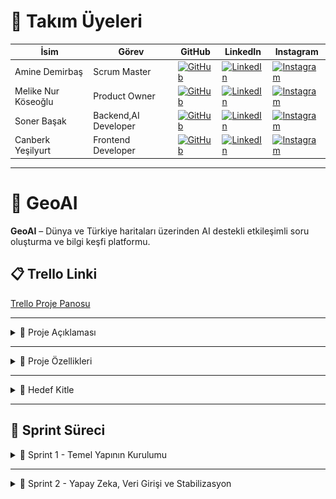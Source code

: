 # 👥 Takım Üyeleri

| İsim | Görev | GitHub | LinkedIn | Instagram |
|------|-------|--------|----------|-----------|
| Amine Demirbaş | Scrum Master | [![GitHub](https://img.shields.io/badge/GitHub-181717?style=for-the-badge&logo=github&logoColor=white)]((https://github.com/aminelisa)) | [![LinkedIn](https://img.shields.io/badge/LinkedIn-0077B5?style=for-the-badge&logo=linkedin&logoColor=white)](https://www.linkedin.com/in/aminedemirbas/) | [![Instagram](https://img.shields.io/badge/Instagram-E4405F?style=for-the-badge&logo=instagram&logoColor=white)](https://instagram.com/a_minelisa)
| Melike Nur Köseoğlu | Product Owner | [![GitHub](https://img.shields.io/badge/GitHub-181717?style=for-the-badge&logo=github&logoColor=white)](https://github.com/MelikeNurKoseoglu) | [![LinkedIn](https://img.shields.io/badge/LinkedIn-0077B5?style=for-the-badge&logo=linkedin&logoColor=white)]([https://linkedin.com/in/kullaniciadi](https://www.linkedin.com/in/melike-nur-k%C3%B6seo%C4%9Flu-2aaa27209?lipi=urn%3Ali%3Apage%3Ad_flagship3_profile_view_base_contact_details%3Bj1L3OI8BQmavp2t5YZaLrw%3D%3D)) | [![Instagram](https://img.shields.io/badge/Instagram-E4405F?style=for-the-badge&logo=instagram&logoColor=white)](https://instagram.com/melikenurkoseoglu)
| Soner Başak | Backend,AI Developer | [![GitHub](https://img.shields.io/badge/GitHub-181717?style=for-the-badge&logo=github&logoColor=white)](https://github.com/sonerbasak/) | [![LinkedIn](https://img.shields.io/badge/LinkedIn-0077B5?style=for-the-badge&logo=linkedin&logoColor=white)](https://www.linkedin.com/in/sonerbasak/) | [![Instagram](https://img.shields.io/badge/Instagram-E4405F?style=for-the-badge&logo=instagram&logoColor=white)](https://www.instagram.com/sonerbasaak/)
| Canberk Yeşilyurt| Frontend Developer | [![GitHub](https://img.shields.io/badge/GitHub-181717?style=for-the-badge&logo=github&logoColor=white)](https://github.com/kullaniciadi) | [![LinkedIn](https://img.shields.io/badge/LinkedIn-0077B5?style=for-the-badge&logo=linkedin&logoColor=white)](https://linkedin.com/in/canberk-y-6324b8190) | [![Instagram](https://img.shields.io/badge/Instagram-E4405F?style=for-the-badge&logo=instagram&logoColor=white)](https://instagram.com/janberkrusso)

---

# 📌 GeoAI

**GeoAI** – Dünya ve Türkiye haritaları üzerinden AI destekli etkileşimli soru oluşturma ve bilgi keşfi platformu.

## 📋 Trello Linki

[Trello Proje Panosu](https://trello.com/b/L1upbyvZ/group30-bootcamp)

---

<details>
  <summary>📄 Proje Açıklaması</summary>

GeoAI, kullanıcıların hem Türkiye hem de dünya haritası üzerinde bölgeler, ülkeler veya iller seçerek, seçilen coğrafi alan ile ilgili yapay zeka destekli sorular oluşturmasını ve cevaplarını girmesini sağlayan etkileşimli bir web uygulamasıdır. Proje, harita tabanlı veri görselleştirme ve yapay zeka entegrasyonuyla bilgi keşfini kolaylaştırmayı amaçlamaktadır.
</details>

---

<details>
  <summary>🌟 Proje Özellikleri</summary>

- Türkiye ve dünya haritasının interaktif gösterimi  
- İller, ülkeler veya bölgeler hakkında detaylı bilgi sunumu  
- Yapay zeka destekli soru oluşturma ve cevaplama paneli  
- Kullanıcıların verdiği cevapların analizi 
- Swiper ile zengin görsel ve metin slaytları  
- Responsive ve kullanıcı dostu arayüz tasarımı  

 

</details>

---

<details>
  <summary>🎯 Hedef Kitle</summary>

- Coğrafya, tarih ve kültür meraklıları  
- Eğitim alanındaki öğretmenler ve öğrenciler  
- Yapay zeka ve harita teknolojilerine ilgi duyan geliştiriciler  
- Genel kullanıcılar, bilgi keşfi ve öğrenmeye açık herkes  


</details>

---

<h2>🚀 Sprint Süreci</h2>

<details>
  <summary>🏃 Sprint 1 - Temel Yapının Kurulumu</summary>


  <details>
    <summary>🎯 Sprint 1 Notları</summary>
    Sprint süreci boyunca ekip uyumlu bir şekilde çalışmış, görev dağılımı ve iletişim verimli bir şekilde yürütülmüştür. Sprint başında yapılan planlama toplantısında proje hedefleri netleştirilmiş, kullanıcı hikayeleri oluşturularak geliştirilecek özellikler belirlenmiştir. Arayüz tasarımları kullanıcı senaryolarına uygun şekilde planlanmış ve uygulamaya geçirilmiştir. Harita entegrasyonu başarıyla gerçekleştirilmiş, seçilebilir şehirler için bilgi kutucukları oluşturulmuştur.
  </details>

  <details>
    <summary>🎯 Sprint 1 Hedefleri</summary>
    <ul>
      <li>Türkiye ve dünya haritalarının temel görselleştirmesini oluşturmak</li>
      <li>Harita üzerinde şehir/bölge tıklanabilirliğini sağlamak</li>
      <li>Belirli şehirler için bilgi veri girişlerini gerçekleştirmek</li>
      <li>Basit ve işlevsel bir kullanıcı arayüzü oluşturmak</li>
    </ul>
  </details>
  
  <details>
    <summary>🎯 Tahmin Edilen Tamamlanacak Puan</summary>
    <ul>
      <li>Sprint 1 için belirlenen hedef puan: <strong>100 puan</strong></li>
      <li>Gerçekleşen puan: <strong>90 puan</strong></li>
      <li>Tamamlanma oranı: <strong>%90</strong></li>
    </ul>
  </details>
  
  <details>
    <summary>🎯 Tahmin Mantığı</summary>
    <p>
      Proje süresince toplam 3 sprint planlanmış ve her sprint için değerlendirme <strong>100 puan üzerinden</strong> yapılacak şekilde yapılandırılmıştır.<br>
      Görevler zorluk ve tahmini eforlarına göre puanlanmış, sprint sonunda bu görevlerin tamamlanma durumu puan bazlı olarak ölçülmüştür.<br>
      Sprint 1, hedeflenen 100 puanın <strong>%90’ına</strong> ulaşılarak yüksek başarı oranıyla tamamlanmıştır.
    </p>
  </details>

  <details>
    <summary>🎯 Daily Scrum</summary>
    <p>Günlük toplantılarımızdan örnek ekran görüntüleri:</p>
    <img src="images/görsel1.jpg" alt="Daily Scrum Görseli 1" width="600" style="margin-bottom: 10px;" />
    <img src="images/görsel2.jpg" alt="Daily Scrum Görseli 2" width="600" />
  </details>

  <details>
  <summary>🎯 Sprint Board Updates</summary>
  <p>Sprint board'dan iki örnek ekran görüntüsü:</p>
  <img src="images/görsel3.jpg" alt="Sprint Board Görüntüsü 1" width="600" style="margin-bottom: 10px;" />
  <img src="images/görsel4.jpg" alt="Sprint Board Görüntüsü 2" width="600" />
</details>

  <details>
    <summary>🎯 Ekran Görüntüleri</summary>
    <p>Projeye ait 4 farklı ekran görüntüsü:</p>
    <p>
      <img src="images/ekran1.png" alt="Ekran Görüntüsü 1" width="300" style="margin-right: 10px; margin-bottom: 10px;" />
      <img src="images/ekran2.png" alt="Ekran Görüntüsü 2" width="300" style="margin-right: 10px; margin-bottom: 10px;" />
    </p>
    <p>
      <img src="images/ekran3.png" alt="Ekran Görüntüsü 3" width="300" style="margin-right: 10px;" />
      <img src="images/ekran4.png" alt="Ekran Görüntüsü 4" width="300" />
    </p>
  </details>

  <details>
  <summary>🎯 Sprint Review</summary>
  <ul>
    <li>Leaflet.js kütüphanesi ile Türkiye ve Dünya haritası entegre edildi</li>
    <li>Harita üzerinde bazı şehirler (örneğin İstanbul, Ankara, İzmir) seçilebilir hale getirildi</li>
    <li>Bu şehirler için kısa bilgi kartları (nüfus, tarih, kültür, coğrafi konum) eklendi</li>
    <li>Şehir seçimi sonrası bilgi kutucuğu popup olarak kullanıcıya gösteriliyor</li>
  </ul>

  <hr />

  <p><strong>Sprint Dönemi:</strong> 24 Haziran – 6 Temmuz 2025<br>
  <strong>Proje:</strong> GeoAI</p>

  <p>👩‍💼 <strong>Amine Demirbaş – Scrum Master</strong></p>
  <ul>
    <li>Takım içi iletişim ve görev koordinasyonu</li>
    <li>Trello panosu takibi ve günlük toplantı organizasyonu</li>
    <li>Sprint Review & Retrospective dokümantasyonu</li>
  </ul>

  <p>👩‍💻 <strong>Melike Nur Köseoğlu – Product Owner</strong></p>
  <ul>
    <li>Leaflet.js ile harita görselleştirme</li>
    <li>Backlog yönetimi ve kullanıcı test senaryoları</li>
    <li>Tasarım yönlendirmeleri ve içerik planlama</li>
  </ul>

  <p>👨‍💻 <strong>Soner Başak – Backend, AI Developer</strong></p>
  <ul>
    <li>Şehir verileri için API ve JSON veri yapısı</li>
    <li>Backend test ortamı ve veri servisleri</li>
    <li>Gelecekteki veritabanı yapısı planlaması</li>
  </ul>

  <p>👨‍💻 <strong>Canberk – Frontend Developer</strong></p>
  <ul>
    <li>Şehir seçimi ve popup bilgi kutuları</li>
    <li>Responsive UI ve bilgi kartı komponentleri</li>
  </ul>
</details>


  <details>
  <summary>🎯 Sprint Retrospective</summary>
  <p>
    Sprint sonunda ekip bir araya gelerek süreçte nelerin iyi gittiğini, hangi konularda zorlanıldığını ve iyileştirme alanlarını değerlendirmiştir.
  </p>
  <ul>
    <li><strong>Başarılı Yönler:</strong> Ekip içi iletişim güçlüydü, görev dağılımı ve iş takibi etkiliydi.</li>
    <li><strong>Geliştirilmesi Gerekenler:</strong> Bazı teknik entegrasyonlarda zamanlama sorunları yaşandı, test süreçleri daha erken başlamalı.</li>
    <li><strong>İleriye Dönük Adımlar:</strong> Günlük toplantılar daha kısa ve odaklı yapılacak, dokümantasyon düzenli olarak güncellenecek.</li>
  </ul>
  <p>
    Genel olarak sprint, belirlenen hedeflere büyük oranda ulaşılarak tamamlanmıştır ve sonraki sprintlerde verimliliği artırmak için gerekli adımlar planlanmıştır.
  </p>
</details>


</details>


---

<details>
   <summary>🏃 Sprint 2 - Yapay Zeka, Veri Girişi ve Stabilizasyon</summary>


  <details>
    <summary>🎯 Sprint 2 Notları</summary>
    Sprint 2 süreci boyunca ekip koordinasyonu ve görev yönetimi önceki sprinteki gibi başarısını sürdürdü. Hem kullanıcı deneyimi hem de teknik altyapı açısından önemli geliştirmeler yapıldı. Yapay zekâ modülünün aktif hale getirilmesiyle birlikte proje büyük bir işlevsellik kazandı. Bellek ve sistemsel iyileştirmeler ile uygulamanın stabilitesi artırıldı.
  </details>

  <details>
    <summary>🎯 Sprint 2 Hedefleri</summary>
    <ul>
  <li>🌍 Dünya haritası entegrasyonu</li>
  <li>💻 Proje görünümünde ön yüz iyileştirmeleri</li>
  <li>🗂️ Tüm iller için bilgi ve resim veri girişleri</li>
  <li>🌐 Ülkeler için bilgi ve görsel içeriklerin eklenmesi</li>
  <li>🤖 Yapay zekâ modülünün projeye entegrasyonu</li>
  <li>🗃️ Klasör yapısının yeniden düzenlenmesi</li>
  <li>❓ Yapay zekâ ile soru üretme yapısının oluşturulması</li>
  <li>👁️ Kullanıcının soruları görmesi ve yanıtlaması</li>
  <li>✅❌ Doğru-yanlış hesaplama sisteminin oluşturulması</li>
  <li>🛠️ Hataların ve eksiklerin giderilmesi</li>
  <li>🚀 Yapay zekânın soru üretme algoritmasının iyileştirilmesi</li>
  <li>💾 Uygulama belleğinde yaşanan sıkıntıların çözülmesi</li>
</ul>
  </details>
  
  <details>
    <summary>🎯 Tahmin Mantığı</summary>
    <p>
     Sprint başında her görev karmaşıklık ve efor bazlı puanlanmış, her sprint için 100 puanlık çerçeve belirlenmiştir. Görevlerin tamamlanma durumu bu puanlara göre değerlendirilmiştir. Sprint 2, %100 başarı oranıyla tamamlanarak önemli bir ilerleme kaydetmiştir.
    </p>
  </details>

  <details>
    <summary>🎯 Daily Scrum</summary>
    <ul>
  <li>Her ekip üyesi, "Dün ne yaptım? Bugün ne yapacağım? Karşılaştığım engel var mı?" sorularına cevap vererek süreç şeffaf biçimde yönetilmiştir.</li>
  <li>Belirli günlerde yaşanan uygulama belleği sorunları hızlıca gündeme getirilip aynı gün çözüm süreci başlatılmıştır.</li>
  <li>Görevlerdeki ilerleme, takvimsel gecikmeler ve öncelik değişimleri anlık olarak yönetilmiştir.</li>
</ul>
    <p>Günlük toplantılarımızdan örnek ekran görüntüleri:</p>
    <img src="images/ss8.jpg" alt="Daily Scrum Görseli 1" width="600" style="margin-bottom: 10px;" />
   <img src="images/ss10.jpg" alt="Daily Scrum Görseli 2" width="600" />
  </details>

  <details>
  <summary>🎯 Sprint Board Updates</summary>
  <p>Sprint board'dan iki örnek ekran görüntüsü:</p>
  <img src="images/trello01.png" alt="Sprint Board Görüntüsü 1" width="600" style="margin-bottom: 10px;" />
  <img src="images/trello02.png" alt="Sprint Board Görüntüsü 2" width="600" />
  
 
</details>

  <details>
    <summary>🎯 Ekran Görüntüleri</summary>
    <p>Projeye ait 6 farklı ekran görüntüsü:</p>
    <p>
      <img src="images/ss1.jpg" alt="Ekran Görüntüsü 1" width="300" style="margin-right: 10px; margin-bottom: 10px;" />
      <img src="images/ss2.jpg" alt="Ekran Görüntüsü 2" width="300" style="margin-right: 10px; margin-bottom: 10px;" />
    </p>
    <p>
      <img src="images/ss3.jpg" alt="Ekran Görüntüsü 3" width="300" style="margin-right: 10px;" />
      <img src="images/ss4.jpg" alt="Ekran Görüntüsü 4" width="300" />
    </p>
    <p>
      <img src="images/ss5.jpg" alt="Ekran Görüntüsü 3" width="300" style="margin-right: 10px;" />
      <img src="images/ss6.jpg" alt="Ekran Görüntüsü 4" width="300" />
    </p>
  </details>

  <details>
  <summary>🎯 Sprint Review</summary>
 <ul>
  <li>Yapay zekâ modülü, beklenenden daha başarılı bir performans sergileyerek ekip ve paydaşlar tarafından takdir edildi.</li>
  <li>Dünya haritasının projeye entegre edilmesiyle, uygulamanın küresel düzeyde içerik sunma kapasitesi önemli ölçüde genişletildi.</li>
  <li>Hem geliştirme süreci hem de kullanıcı deneyimi açısından alınan geri bildirimler genel olarak oldukça olumluydu.</li>
  <li>Bazı şehirlerde eksik olan görsel veri içerikleri tespit edildi ve bu eksikliklerin giderilmesi Sprint 3'ün hedefleri arasına dahil edildi.</li>
</ul>
  <hr />

  <p><strong>Sprint Dönemi:</strong>  6 Temmuz – 20 Temmuz 2025<br>
  <strong>Proje:</strong> GeoAI</p>

<h3>👥 Ekip Görev Dağılımı – Sprint 2</h3>

<strong>👩‍💼 Amine Demirbaş – Scrum Master</strong>
<ul>
  <li>Takım içi iletişim ve görev koordinasyonunu sağladı.</li>
  <li>Trello panosunun takibi ve Daily Scrum toplantılarını organize etti.</li>
  <li>Sprint Review ve Retrospective süreçlerini dokümante etti.</li>
  <li>Projenin ilerleyen aşamaları için veritabanına eklemeler yaptı.</li>
</ul>

<strong>👩‍💻 Melike Nur Köseoğlu – Product Owner</strong>
<ul>
  <li>Leaflet.js kullanarak harita görselleştirmesinin yönlendirilmesini sağladı.</li>
  <li>Backlog yönetimi yaptı ve kullanıcı test senaryolarını oluşturdu.</li>
  <li>Tasarım sürecine rehberlik ederek içerik planlamasında aktif rol aldı.</li>
</ul>

<strong>👨‍💻 Soner Başak – Backend & AI Developer</strong>
<ul>
  <li>Şehir verileri için API ve JSON veri yapısını oluşturdu.</li>
  <li>Backend test ortamını kurarak veri servislerini yapılandırdı.</li>
  <li>Harita üzerinden şehir seçimi ve popup bilgi kutucuklarını geliştirdi.</li>
  <li>Responsive kullanıcı arayüzü ve bilgi kartı komponentlerini oluşturdu.</li>
</ul>

<strong>👨‍💻 Canberk – Frontend Developer</strong>
<li>Projenin ilerleyen aşamaları için veritabanı planlamasını yaptı.</li>
<ul>
  
</ul>


  <details>
  <summary>🎯 Sprint Retrospective</summary>
 <p>Takım içi değerlendirme toplantısında öne çıkan başlıklar şu şekildeydi:</p>

<strong>🌟 Neler iyi gitti?</strong>
<ul>
  <li>Ekip üyeleri arasındaki iletişim oldukça güçlüydü ve iş birliği yüksek motivasyonla sürdü.</li>
  <li>Yapay zekâ modülü planlanan zaman dilimi içerisinde başarıyla entegre edildi.</li>
  <li>Daily Scrum toplantıları düzenli olarak yapıldı ve karşılaşılan problemler hızlıca çözüme kavuşturuldu.</li>
</ul>

<strong>⚠️ Neler geliştirilmeli?</strong>
<ul>
  <li>Dosya ve kaynak yönetiminde daha etkin bir versiyon kontrol sistemine ihtiyaç duyuluyor.</li>
  <li>Kullanıcı arayüzü test süreçlerine daha erken aşamada başlanmalı.</li>
</ul>

<strong>🚀 Bir sonraki sprint için öneriler</strong>
<ul>
  <li>Harita üzerinde filtreleme ve arama fonksiyonlarının eklenmesi planlanmalı.</li>
  <li>Yapay zekâ tarafından üretilen içeriklerin kalite değerlendirmesi yapılmalı.</li>
  <li>Beta kullanıcılar üzerinden test süreçleri başlatılarak kullanıcı geri bildirimleri alınmalı.</li>
</ul>
</details>


</details>


---


<details>
  <summary>📈 Sprint 3 - Test ve Yayın Süreci</summary>

  
</details>

---

<h2>🎥 Demo</h2>

<details>

> Demo videosu: [YouTube Linki (varsa)](https://youtube.com/...)

Ekran görüntüleri:

| Ana Sayfa | Öneriler | Dünya Haritası |
|-----------|-----------|------------|
| ![](./screens/deneme.png) | ![](./screens/deneme.png) | ![](./screens/deneme.png) |

</details>

---

<h2>🛠️ Kullanılan Teknolojiler</h2>

<details>
  <summary>Teknoloji Detayları</summary>
  <ul>
    <li><strong>Frontend:</strong> HTML, CSS, JavaScript</li>
    <li><strong>Backend:</strong> FastAPI</li>
    <li><strong>Veri Tabanı:</strong> SQLite / Firebase</li>
    <li><strong>Yapay Zeka:</strong> GEMİNİ</li>
    <li><strong>Tasarım:</strong> Figma</li>
  </ul>
</details>


---

> Bu proje bir bootcamp kapsamında geliştirilmiş olup, eğitim amaçlıdır.
